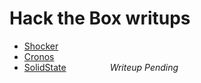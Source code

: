 # Hack the Box writups

- [Shocker](./Shocker.md)
- [Cronos](./Cronos.md)
- [SolidState](./SolidState.md)     <span id=pending>_Writeup Pending_</span>
